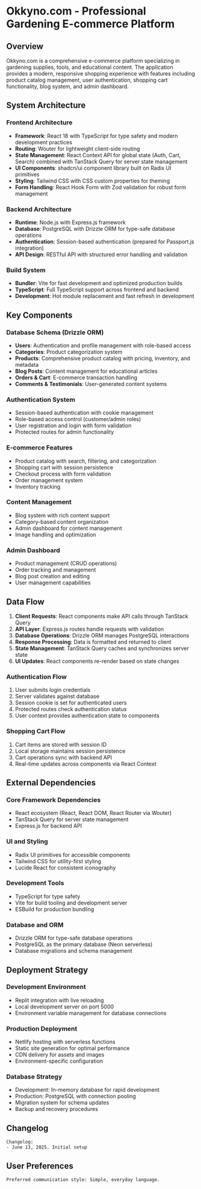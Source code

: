 # Okkyno.com - Professional Gardening E-commerce Platform

## Overview

Okkyno.com is a comprehensive e-commerce platform specializing in gardening supplies, tools, and educational content. The application provides a modern, responsive shopping experience with features including product catalog management, user authentication, shopping cart functionality, blog system, and admin dashboard.

## System Architecture

### Frontend Architecture
- **Framework**: React 18 with TypeScript for type safety and modern development practices
- **Routing**: Wouter for lightweight client-side routing
- **State Management**: React Context API for global state (Auth, Cart, Search) combined with TanStack Query for server state management
- **UI Components**: shadcn/ui component library built on Radix UI primitives
- **Styling**: Tailwind CSS with CSS custom properties for theming
- **Form Handling**: React Hook Form with Zod validation for robust form management

### Backend Architecture
- **Runtime**: Node.js with Express.js framework
- **Database**: PostgreSQL with Drizzle ORM for type-safe database operations
- **Authentication**: Session-based authentication (prepared for Passport.js integration)
- **API Design**: RESTful API with structured error handling and validation

### Build System
- **Bundler**: Vite for fast development and optimized production builds
- **TypeScript**: Full TypeScript support across frontend and backend
- **Development**: Hot module replacement and fast refresh in development

## Key Components

### Database Schema (Drizzle ORM)
- **Users**: Authentication and profile management with role-based access
- **Categories**: Product categorization system
- **Products**: Comprehensive product catalog with pricing, inventory, and metadata
- **Blog Posts**: Content management for educational articles
- **Orders & Cart**: E-commerce transaction handling
- **Comments & Testimonials**: User-generated content systems

### Authentication System
- Session-based authentication with cookie management
- Role-based access control (customer/admin roles)
- User registration and login with form validation
- Protected routes for admin functionality

### E-commerce Features
- Product catalog with search, filtering, and categorization
- Shopping cart with session persistence
- Checkout process with form validation
- Order management system
- Inventory tracking

### Content Management
- Blog system with rich content support
- Category-based content organization
- Admin dashboard for content management
- Image handling and optimization

### Admin Dashboard
- Product management (CRUD operations)
- Order tracking and management
- Blog post creation and editing
- User management capabilities

## Data Flow

1. **Client Requests**: React components make API calls through TanStack Query
2. **API Layer**: Express.js routes handle requests with validation
3. **Database Operations**: Drizzle ORM manages PostgreSQL interactions
4. **Response Processing**: Data is formatted and returned to client
5. **State Management**: TanStack Query caches and synchronizes server state
6. **UI Updates**: React components re-render based on state changes

### Authentication Flow
1. User submits login credentials
2. Server validates against database
3. Session cookie is set for authenticated users
4. Protected routes check authentication status
5. User context provides authentication state to components

### Shopping Cart Flow
1. Cart items are stored with session ID
2. Local storage maintains session persistence
3. Cart operations sync with backend API
4. Real-time updates across components via React Context

## External Dependencies

### Core Framework Dependencies
- React ecosystem (React, React DOM, React Router via Wouter)
- TanStack Query for server state management
- Express.js for backend API

### UI and Styling
- Radix UI primitives for accessible components
- Tailwind CSS for utility-first styling
- Lucide React for consistent iconography

### Development Tools
- TypeScript for type safety
- Vite for build tooling and development server
- ESBuild for production bundling

### Database and ORM
- Drizzle ORM for type-safe database operations
- PostgreSQL as the primary database (Neon serverless)
- Database migrations and schema management

## Deployment Strategy

### Development Environment
- Replit integration with live reloading
- Local development server on port 5000
- Environment variable management for database connections

### Production Deployment
- Netlify hosting with serverless functions
- Static site generation for optimal performance
- CDN delivery for assets and images
- Environment-specific configuration

### Database Strategy
- Development: In-memory database for rapid development
- Production: PostgreSQL with connection pooling
- Migration system for schema updates
- Backup and recovery procedures

## Changelog

```
Changelog:
- June 13, 2025. Initial setup
```

## User Preferences

```
Preferred communication style: Simple, everyday language.
```